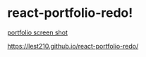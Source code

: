 # react-portfolio-redo!


[portfolio screen shot](https://user-images.githubusercontent.com/22183373/136527504-85764b1b-3dab-45e8-955b-de71a09c6a5c.jpg)


https://lest210.github.io/react-portfolio-redo/

